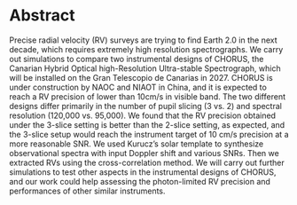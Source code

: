 # Abstract
Precise radial velocity (RV) surveys are trying to find Earth 2.0 in the next decade, which requires extremely high resolution spectrographs. We carry out simulations to compare two instrumental designs of CHORUS, the Canarian Hybrid Optical high-Resolution Ultra-stable Spectrograph, which will be installed on the Gran Telescopio de Canarias in 2027. CHORUS is under construction by NAOC and NIAOT in China, and it is expected to reach a RV precision of lower than 10cm/s in visible band. The two different designs differ primarily in the number of pupil slicing (3 vs. 2) and spectral resolution (120,000 vs. 95,000). We found  that the RV precision obtained under the 3-slice setting is better than the 2-slice setting, as expected, and the 3-slice setup would reach the instrument target of 10 cm/s precision at a more reasonable SNR. We used Kurucz’s solar template to synthesize observational spectra with input Doppler shift and various SNRs.  Then we extracted RVs using the cross-correlation method. We will carry out further simulations to test other aspects in the instrumental designs of CHORUS, and our work could help assessing the photon-limited RV precision and performances of other similar instruments.
